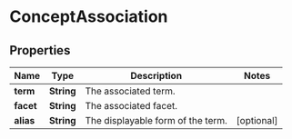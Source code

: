 # ConceptAssociation

## Properties
Name | Type | Description | Notes
------------ | ------------- | ------------- | -------------
**term** | **String** | The associated term. | 
**facet** | **String** | The associated facet. | 
**alias** | **String** | The displayable form of the term. |  [optional]
